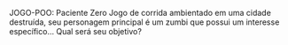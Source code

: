 JOGO-POO: Paciente Zero
Jogo de corrida ambientado em uma cidade destruída, seu personagem principal é um zumbi que possui um interesse específico... Qual será seu objetivo? 

